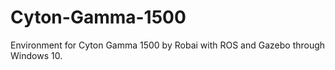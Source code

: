 # Cyton-Gamma-1500
Environment for Cyton Gamma 1500 by Robai with ROS and Gazebo through Windows 10.
